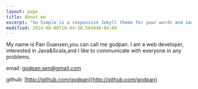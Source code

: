 ```yaml
---
layout: page
title: About me
excerpt: "So Simple is a responsive Jekyll theme for your words and images."
modified: 2014-08-08T19:44:38.564948-04:00
---
```


My name is Pan Guansen,you can call me godpan. I am a web developer, interested in Java&Scala,and I like to communicate
with everyone in any problems.

email: godpan.sen@gmail.com

github: [http://github.com/godpan](http://github.com/godpan)
